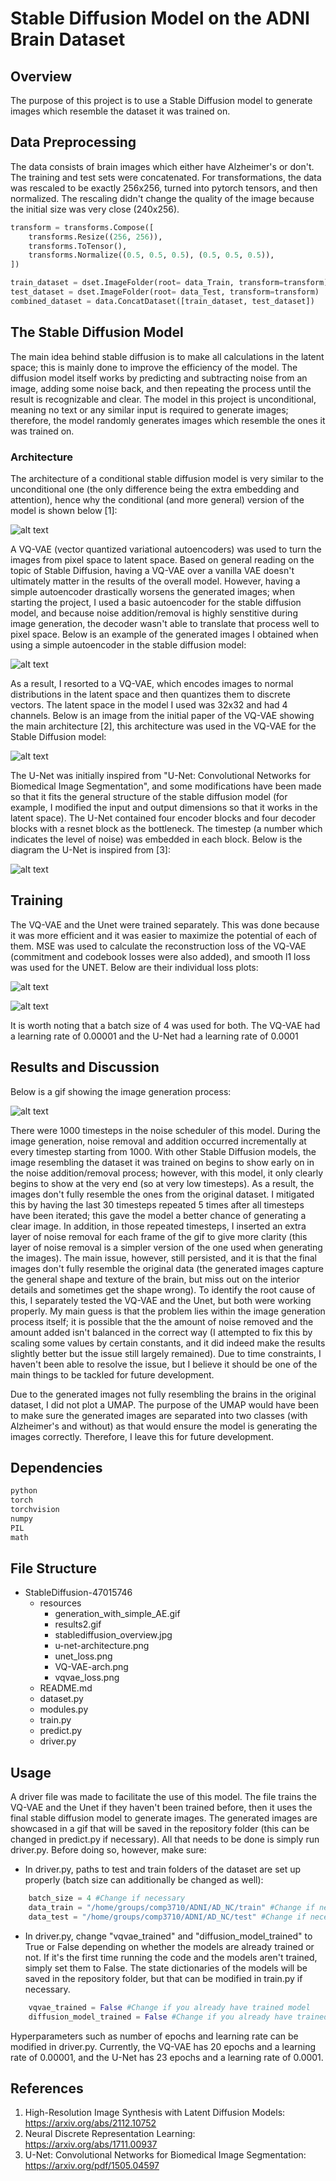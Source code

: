 # Stable Diffusion Model on the ADNI Brain Dataset

## Overview

The purpose of this project is to use a Stable Diffusion model to generate images which resemble the dataset it was trained on.

## Data Preprocessing

The data consists of brain images which either have Alzheimer's or don't. The training and test sets were concatenated. For transformations, the data was rescaled to be exactly 256x256, turned into pytorch tensors, and then normalized. The rescaling didn't change the quality of the image because the initial size was very close (240x256). 

```python
transform = transforms.Compose([
    transforms.Resize((256, 256)),
    transforms.ToTensor(),
    transforms.Normalize((0.5, 0.5, 0.5), (0.5, 0.5, 0.5)),
])

train_dataset = dset.ImageFolder(root= data_Train, transform=transform)
test_dataset = dset.ImageFolder(root= data_Test, transform=transform)
combined_dataset = data.ConcatDataset([train_dataset, test_dataset])
```

## The Stable Diffusion Model

The main idea behind stable diffusion is to make all calculations in the latent space; this is mainly done to improve the efficiency of the model. The diffusion model itself works by predicting and subtracting noise from an image, adding some noise back, and then repeating the process until the result is recognizable and clear. The model in this project is unconditional, meaning no text or any similar input is required to generate images; therefore, the model randomly generates images which resemble the ones it was trained on. 

### Architecture 

The architecture of a conditional stable diffusion model is very similar to the unconditional one (the only difference being the extra embedding and attention), hence why the conditional (and more general) version of the model is shown below [1]: 

![alt text](resources/stablediffusion_overview.jpg)

A VQ-VAE (vector quantized variational autoencoders) was used to turn the images from pixel space to latent space. Based on general reading on the topic of Stable Diffusion, having a VQ-VAE over a vanilla VAE doesn't ultimately matter in the results of the overall model. However, having a simple autoencoder drastically worsens the generated images; when starting the project, I used a basic autoencoder for the stable diffusion model, and because noise addition/removal is highly senstitive during image generation, the decoder wasn't able to translate that process well to pixel space. Below is an example of the generated images I obtained when using a simple autoencoder in the stable diffusion model:

![alt text](resources/generation_with_simple_AE.gif)


As a result, I resorted to a VQ-VAE, which encodes images to normal distributions in the latent space and then quantizes them to discrete vectors. The latent space in the model I used was 32x32 and had 4 channels. Below is an image from the initial paper of the VQ-VAE showing the main architecture [2], this architecture was used in the VQ-VAE for the Stable Diffusion model:

![alt text](resources/VQ-VAE-arch.png)

The U-Net was initially inspired from "U-Net: Convolutional Networks for Biomedical
Image Segmentation", and some modifications have been made so that it fits the general structure of the stable diffusion model (for example, I modified the input and output dimensions so that it works in the latent space). The U-Net contained four encoder blocks and four decoder blocks with a resnet block as the bottleneck. The timestep (a number which indicates the level of noise) was embedded in each block. Below is the diagram the U-Net is inspired from [3]:

![alt text](resources/u-net-architecture.png)

## Training

The VQ-VAE and the Unet were trained separately. This was done because it was more efficient and it was easier to maximize the potential of each of them. MSE was used to calculate the reconstruction loss of the VQ-VAE (commitment and codebook losses were also added), and smooth l1 loss was used for the UNET. Below are their individual loss plots:

![alt text](resources/vqvae_loss.png)

![alt text](resources/unet_loss.png)

It is worth noting that a batch size of 4 was used for both. The VQ-VAE had a learning rate of 0.00001 and the U-Net had a learning rate of 0.0001

## Results and Discussion

Below is a gif showing the image generation process:

![alt text](resources/results2.gif)

There were 1000 timesteps in the noise scheduler of this model. During the image generation, noise removal and addition occurred incrementally at every timestep starting from 1000. With other Stable Diffusion models, the image resembling the dataset it was trained on begins to show early on in the noise addition/removal process; however, with this model, it only clearly begins to show at the very end (so at very low timesteps). As a result, the images don't fully resemble the ones from the original dataset. I mitigated this by having the last 30 timesteps repeated 5 times after all timesteps have been iterated; this gave the model a better chance of generating a clear image. In addition, in those repeated timesteps, I inserted an extra layer of noise removal for each frame of the gif to give more clarity (this layer of noise removal is a simpler version of the one used when generating the images). The main issue, however, still persisted, and it is that the final images don't fully resemble the original data (the generated images capture the general shape and texture of the brain, but miss out on the interior details and sometimes get the shape wrong). To identify the root cause of this, I separately tested the VQ-VAE and the Unet, but both were working properly. My main guess is that the problem lies within the image generation process itself; it is possible that the the amount of noise removed and the amount added isn't balanced in the correct way (I attempted to fix this by scaling some values by certain constants, and it did indeed make the results slightly better but the issue still largely remained). Due to time constraints, I haven't been able to resolve the issue, but I believe it should be one of the main things to be tackled for future development. 

Due to the generated images not fully resembling the brains in the original dataset, I did not plot a UMAP. The purpose of the UMAP would have been to make sure the generated images are separated into two classes (with Alzheimer's and without) as that would ensure the model is generating the images correctly. Therefore, I leave this for future development. 

## Dependencies


```python
python
torch
torchvision
numpy
PIL
math
```


## File Structure

- StableDiffusion-47015746
  - resources
    - generation_with_simple_AE.gif
    - results2.gif
    - stablediffusion_overview.jpg
    - u-net-architecture.png
    - unet_loss.png
    - VQ-VAE-arch.png
    - vqvae_loss.png
  - README.md
  - dataset.py
  - modules.py
  - train.py
  - predict.py
  - driver.py

## Usage

A driver file was made to facilitate the use of this model. The file trains the VQ-VAE and the Unet if they haven't been trained before, then it uses the final stable diffusion model to generate images. The generated images are showcased in a gif that will be saved in the repository folder (this can be changed in predict.py if necessary). All that needs to be done is simply run driver.py. Before doing so, however, make sure:

- In driver.py, paths to test and train folders of the dataset are set up properly (batch size can additionally be changed as well):

```python
    batch_size = 4 #Change if necessary
    data_train = "/home/groups/comp3710/ADNI/AD_NC/train" #Change if necessary
    data_test = "/home/groups/comp3710/ADNI/AD_NC/test" #Change if necessary
```

- In driver.py, change "vqvae_trained" and "diffusion_model_trained" to True or False depending on whether the models are already trained or not. If it's the first time running the code and the models aren't trained, simply set them to False. The state dictionaries of the models will be saved in the repository folder, but that can be modified in train.py if necessary. 

```python
    vqvae_trained = False #Change if you already have trained model
    diffusion_model_trained = False #Change if you already have trained model
```

Hyperparameters such as number of epochs and learning rate can be modified in driver.py. Currently, the VQ-VAE has 20 epochs and a learning rate of 0.00001, and the U-Net has 23 epochs and a learning rate of 0.0001.

## References

1. High-Resolution Image Synthesis with Latent Diffusion Models: https://arxiv.org/abs/2112.10752
2. Neural Discrete Representation Learning: https://arxiv.org/abs/1711.00937
3. U-Net: Convolutional Networks for Biomedical
Image Segmentation: https://arxiv.org/pdf/1505.04597

